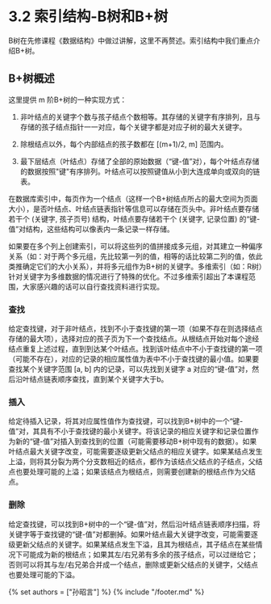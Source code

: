 # 3.2 索引结构-B树和B+树
B树在先修课程《数据结构》中做过讲解，这里不再赘述。索引结构中我们重点介绍B+树。

## B+树概述
这里提供 m 阶B+树的一种实现方式：

1. 非叶结点的关键字个数与孩子结点个数相等。其存储的关键字有序排列，且与存储的孩子结点指针一一对应，每个关键字都是对应子树的最大关键字。

2. 除根结点以外，每个内部结点的孩子数都在 [(m+1)/2, m] 范围内。 

3. 最下层结点（叶结点）存储了全部的原始数据（“键-值”对），每个叶结点存储的数据按照"键"有序排列。叶结点可以按照键值从小到大连成单向或双向的链表。

在数据库索引中，每页作为一个结点（这样一个B+树结点所占的最大空间为页面大小），是否叶结点、叶结点链表指针等信息可以存储在页头中。非叶结点要存储若干个 (关键字, 孩子页号) 结构，叶结点要存储若干个 (关键字, 记录位置) 的“键-值”对结构，这些结构可以像表内一条记录一样存储。

如果要在多个列上创建索引，可以将这些列的值拼接成多元组，对其建立一种偏序关系（如：对于两个多元组，先比较第一列的值，相等的话比较第二列的值，依此类推确定它们的大小关系），并将多元组作为B+树的关键字。多维索引（如：R树）针对关键字为多维数据的情况进行了特殊的优化。不过多维索引超出了本课程范围，大家感兴趣的话可以自行查找资料进行实现。

### 查找
给定查找键，对于非叶结点，找到不小于查找键的第一项（如果不存在则选择结点存储的最大项），选择对应的孩子页为下一个查找结点。从根结点开始对每个途经结点重复上述过程，直到到达某个叶结点。找到该叶结点中不小于查找键的第一项（可能不存在），对应的记录的相应属性值为表中不小于查找键的最小值。如果要查找某个关键字范围 [a, b] 内的记录，可以先找到关键字 a 对应的“键-值”对，然后沿叶结点链表顺序查找，直到某个关键字大于b。

### 插入
给定待插入记录，将其对应属性值作为查找键，可以找到B+树中的一个“键-值”对，其具有不小于查找键的最小关键字。将该记录的相应关键字和记录位置作为新的“键-值”对插入到查找到的位置（可能需要移动B+树中现有的数据）。如果叶结点最大关键字改变，可能需要逐级更新父结点的相应关键字。如果某结点发生上溢，则将其分裂为两个分支数相近的结点，都作为该结点父结点的子结点，父结点也要处理可能的上溢；如果该结点为根结点，则需要创建新的根结点作为父结点。

### 删除
给定查找键，可以找到B+树中的一个“键-值”对，然后沿叶结点链表顺序扫描，将关键字等于查找键的“键-值”对都删掉。如果叶结点最大关键字改变，可能需要逐级更新父结点的关键字。如果某结点发生下溢，且其为根结点，其子结点在某些情况下可能成为新的根结点；如果其左/右兄弟有多余的孩子结点，可以过继给它；否则可以将其与左/右兄弟合并成一个结点，删除或更新父结点的关键字，父结点也要处理可能的下溢。

{% set authors = ["孙昭言"] %}
{% include "/footer.md" %}
